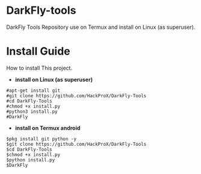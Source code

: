 # DarkFly-tools
DarkFly Tools Repository use on Termux and install on Linux (as superuser).

# Install Guide
How to install This project.
* **install on Linux (as superuser)**

```
#apt-get install git
#git clone https://github.com/HackProX/DarkFly-Tools
#cd DarkFly-Tools
#chmod +x install.py
#python3 install.py
#DarkFly
```

* **install on Termux android**

```
$pkg install git python -y
$git clone https://github.com/HackProX/DarkFly-Tools
$cd DarkFly-Tools
$chmod +x install.py
$python install.py
$DarkFly
```
